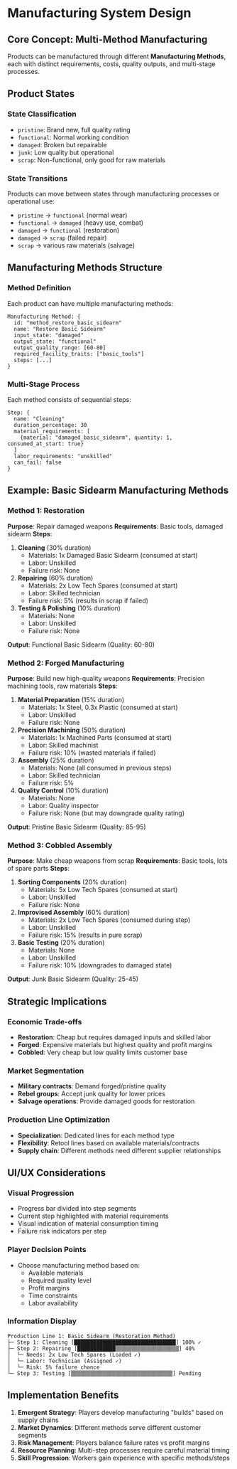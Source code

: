 # Manufacturing System Design

## Core Concept: Multi-Method Manufacturing

Products can be manufactured through different **Manufacturing Methods**, each with distinct requirements, costs, quality outputs, and multi-stage processes.

## Product States

### State Classification
- `pristine`: Brand new, full quality rating
- `functional`: Normal working condition
- `damaged`: Broken but repairable
- `junk`: Low quality but operational
- `scrap`: Non-functional, only good for raw materials

### State Transitions
Products can move between states through manufacturing processes or operational use:
- `pristine` → `functional` (normal wear)
- `functional` → `damaged` (heavy use, combat)
- `damaged` → `functional` (restoration)
- `damaged` → `scrap` (failed repair)
- `scrap` → various raw materials (salvage)

## Manufacturing Methods Structure

### Method Definition
Each product can have multiple manufacturing methods:

```
Manufacturing Method: {
  id: "method_restore_basic_sidearm"
  name: "Restore Basic Sidearm"
  input_state: "damaged"
  output_state: "functional"
  output_quality_range: [60-80]
  required_facility_traits: ["basic_tools"]
  steps: [...]
}
```

### Multi-Stage Process
Each method consists of sequential steps:

```
Step: {
  name: "Cleaning"
  duration_percentage: 30
  material_requirements: [
    {material: "damaged_basic_sidearm", quantity: 1, consumed_at_start: true}
  ]
  labor_requirements: "unskilled"
  can_fail: false
}
```

## Example: Basic Sidearm Manufacturing Methods

### Method 1: Restoration
**Purpose**: Repair damaged weapons
**Requirements**: Basic tools, damaged sidearm
**Steps**:
1. **Cleaning** (30% duration)
   - Materials: 1x Damaged Basic Sidearm (consumed at start)
   - Labor: Unskilled
   - Failure risk: None
2. **Repairing** (60% duration)
   - Materials: 2x Low Tech Spares (consumed at start)
   - Labor: Skilled technician
   - Failure risk: 5% (results in scrap if failed)
3. **Testing & Polishing** (10% duration)
   - Materials: None
   - Labor: Unskilled
   - Failure risk: None

**Output**: Functional Basic Sidearm (Quality: 60-80)

### Method 2: Forged Manufacturing
**Purpose**: Build new high-quality weapons
**Requirements**: Precision machining tools, raw materials
**Steps**:
1. **Material Preparation** (15% duration)
   - Materials: 1x Steel, 0.3x Plastic (consumed at start)
   - Labor: Unskilled
   - Failure risk: None
2. **Precision Machining** (50% duration)
   - Materials: 1x Machined Parts (consumed at start)
   - Labor: Skilled machinist
   - Failure risk: 10% (wasted materials if failed)
3. **Assembly** (25% duration)
   - Materials: None (all consumed in previous steps)
   - Labor: Skilled technician
   - Failure risk: 5%
4. **Quality Control** (10% duration)
   - Materials: None
   - Labor: Quality inspector
   - Failure risk: None (but may downgrade quality rating)

**Output**: Pristine Basic Sidearm (Quality: 85-95)

### Method 3: Cobbled Assembly
**Purpose**: Make cheap weapons from scrap
**Requirements**: Basic tools, lots of spare parts
**Steps**:
1. **Sorting Components** (20% duration)
   - Materials: 5x Low Tech Spares (consumed at start)
   - Labor: Unskilled
   - Failure risk: None
2. **Improvised Assembly** (60% duration)
   - Materials: 2x Low Tech Spares (consumed during step)
   - Labor: Unskilled
   - Failure risk: 15% (results in pure scrap)
3. **Basic Testing** (20% duration)
   - Materials: None
   - Labor: Unskilled
   - Failure risk: 10% (downgrades to damaged state)

**Output**: Junk Basic Sidearm (Quality: 25-45)

## Strategic Implications

### Economic Trade-offs
- **Restoration**: Cheap but requires damaged inputs and skilled labor
- **Forged**: Expensive materials but highest quality and profit margins
- **Cobbled**: Very cheap but low quality limits customer base

### Market Segmentation
- **Military contracts**: Demand forged/pristine quality
- **Rebel groups**: Accept junk quality for lower prices
- **Salvage operations**: Provide damaged goods for restoration

### Production Line Optimization
- **Specialization**: Dedicated lines for each method type
- **Flexibility**: Retool lines based on available materials/contracts
- **Supply chain**: Different methods need different supplier relationships

## UI/UX Considerations

### Visual Progression
- Progress bar divided into step segments
- Current step highlighted with material requirements
- Visual indication of material consumption timing
- Failure risk indicators per step

### Player Decision Points
- Choose manufacturing method based on:
  - Available materials
  - Required quality level
  - Profit margins
  - Time constraints
  - Labor availability

### Information Display
```
Production Line 1: Basic Sidearm (Restoration Method)
├─ Step 1: Cleaning [████████████████████████████████] 100% ✓
├─ Step 2: Repairing [████████████▒▒▒▒▒▒▒▒▒▒▒▒▒▒▒▒▒▒▒▒] 40%
│  └─ Needs: 2x Low Tech Spares (Loaded ✓)
│  └─ Labor: Technician (Assigned ✓)
│  └─ Risk: 5% failure chance
└─ Step 3: Testing [▒▒▒▒▒▒▒▒▒▒▒▒▒▒▒▒▒▒▒▒▒▒▒▒▒▒▒▒▒▒▒▒] Pending
```

## Implementation Benefits

1. **Emergent Strategy**: Players develop manufacturing "builds" based on supply chains
2. **Market Dynamics**: Different methods serve different customer segments  
3. **Risk Management**: Players balance failure rates vs profit margins
4. **Resource Planning**: Multi-step processes require careful material timing
5. **Skill Progression**: Workers gain experience with specific methods/steps